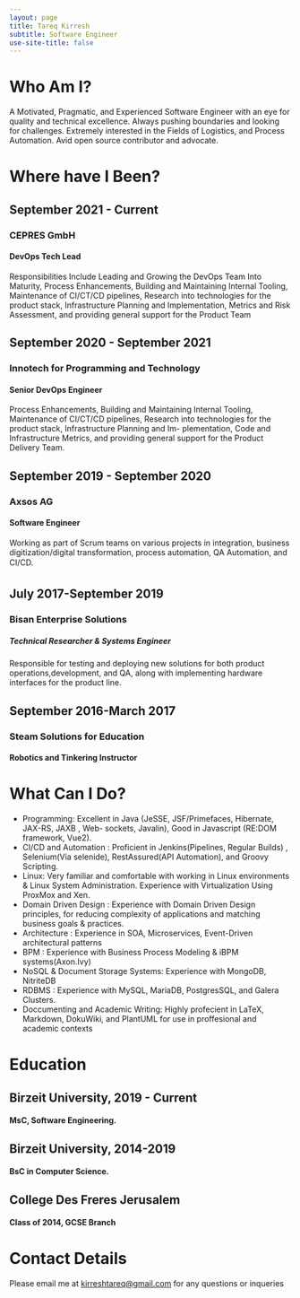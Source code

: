 ```yaml
---
layout: page
title: Tareq Kirresh
subtitle: Software Engineer
use-site-title: false
---
```

# Who Am I?
A Motivated, Pragmatic, and Experienced Software Engineer with an eye for quality and technical
excellence. Always pushing boundaries and looking for challenges. Extremely interested in the
Fields of Logistics, and Process Automation. Avid open source contributor and advocate.

# Where have I Been?

## September 2021 - Current
### CEPRES GmbH
#### DevOps Tech Lead


Responsibilities Include Leading and Growing the DevOps Team Into Maturity, Process Enhancements, Building and Maintaining Internal Tooling, Maintenance of CI/CT/CD pipelines, Research into technologies for the product stack, Infrastructure Planning and Implementation, Metrics and Risk Assessment, and providing general support for the Product Team

## September 2020 - September 2021
### Innotech for Programming and Technology
#### Senior DevOps Engineer

Process Enhancements, Building and Maintaining Internal Tooling, Maintenance of CI/CT/CD
pipelines, Research into technologies for the product stack, Infrastructure Planning and Im-
plementation, Code and Infrastructure Metrics, and providing general support for the Product
Delivery Team.

## September 2019 - September 2020
### Axsos AG
#### Software Engineer

Working as part of Scrum teams on various projects in integration, business digitization/digital
transformation, process automation, QA Automation, and CI/CD.

## July 2017-September 2019
### Bisan Enterprise Solutions
##### Technical Researcher & Systems Engineer

Responsible for testing and deploying new solutions for both product operations,development,
and QA, along with implementing hardware interfaces for the product line.

## September 2016-March 2017
### Steam Solutions for Education
#### Robotics and Tinkering Instructor

# What Can I Do?

* Programming: Excellent in Java (JeSSE, JSF/Primefaces, Hibernate, JAX-RS, JAXB , Web-
sockets, Javalin), Good in Javascript (RE:DOM framework, Vue2).
* CI/CD and Automation : Proficient in Jenkins(Pipelines, Regular Builds) , Selenium(Via
selenide), RestAssured(API Automation), and Groovy Scripting.
* Linux: Very familiar and comfortable with working in Linux environments & Linux System
Administration. Experience with Virtualization Using ProxMox and Xen.
* Domain Driven Design : Experience with Domain Driven Design principles, for reducing
complexity of applications and matching business goals & practices.
* Architecture : Experience in SOA, Microservices, Event-Driven architectural patterns
* BPM : Experience with Business Process Modeling & iBPM systems(Axon.Ivy)
* NoSQL & Document Storage Systems: Experience with MongoDB, NitriteDB
* RDBMS : Experience with MySQL, MariaDB, PostgresSQL, and Galera Clusters.
* Doccumenting and Academic Writing: Highly profecient in LaTeX, Markdown, DokuWiki,
and PlantUML for use in proffesional and academic contexts

# Education

## Birzeit University, 2019 - Current
#### MsC, Software Engineering.

## Birzeit University, 2014-2019
#### BsC in Computer Science.

## College Des Freres Jerusalem
#### Class of 2014, GCSE Branch

# Contact Details
Please email me at [kirreshtareq@gmail.com](mailto:kirreshtareq@gmail.com) for any questions or inqueries